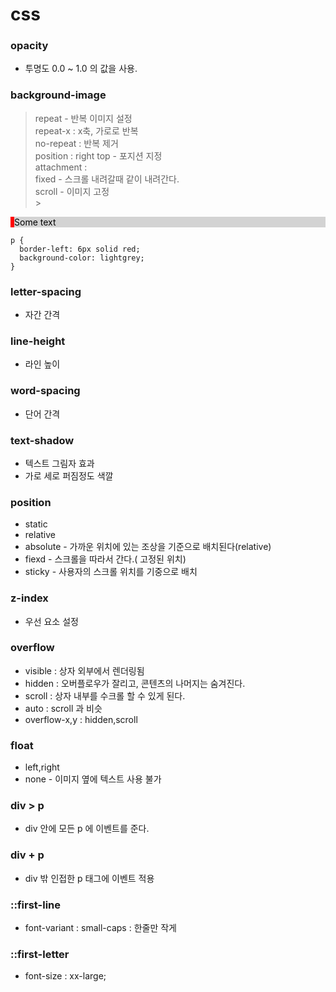 # css

### opacity

- 투명도 0.0 ~ 1.0 의 값을 사용.

### background-image

> repeat - 반복 이미지 설정<br>
> repeat-x : x축, 가로로 반복 <br>
> no-repeat : 반복 제거<br>
> position : right top - 포지션 지정<br>
> attachment : <br>
> fixed - 스크롤 내려갈때 같이 내려간다.<br>
> scroll - 이미지 고정
> <br> > <br>

<p style="
color: black;
    border-left: 6px solid red;
  background-color: lightgrey;"> 
  Some text
</p>

```
p {
  border-left: 6px solid red;
  background-color: lightgrey;
}
```

### letter-spacing

- 자간 간격

### line-height

- 라인 높이

### word-spacing

- 단어 간격

### text-shadow

- 텍스트 그림자 효과
- 가로 세로 퍼짐정도 색깔

### position

- static
- relative
- absolute - 가까운 위치에 있는 조상을 기준으로 배치된다(relative)
- fiexd - 스크롤을 따라서 간다.( 고정된 위치)
- sticky - 사용자의 스크롤 위치를 기중으로 배치

### z-index

- 우선 요소 설정

### overflow

- visible : 상자 외부에서 렌더링됨
- hidden : 오버플로우가 잘리고, 콘텐츠의 나머지는 숨겨진다.
- scroll : 상자 내부를 수크롤 할 수 있게 된다.
- auto : scroll 과 비슷
- overflow-x,y : hidden,scroll

### float

- left,right
- none - 이미지 옆에 텍스트 사용 불가

### div > p

- div 안에 모든 p 에 이벤트를 준다.

### div + p

- div 밖 인접한 p 태그에 이벤트 적용

### ::first-line

- font-variant : small-caps : 한줄만 작게

### ::first-letter

- font-size : xx-large;
